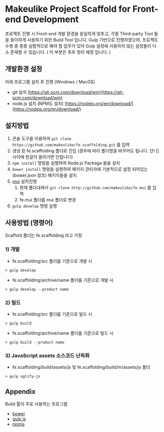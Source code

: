 # Makeulike Project Scaffold for Front-end Development
프로젝트 진행 시 Front-end 개발 환경을 동일하게 맞추고, 각종 Third-party Tool 들을 용이하게 사용하기 위한 Build Tool 입니다. Gulp 기반으로 진행하였으며, 프로젝트 수행 중 종종 실험적으로 해야 할 업무가 있어 Gulp 설정에 사용하지 않는 설정들이 다소 존재할 수 있습니다. ( 이 부분은 추후 정리 예정 입니다. )

## 개발환경 설정
아래 프로그램 설치 후 진행 (Windows / MacOS)

- git 설치 [https://git-scm.com/download/win](https://git-scm.com/download/win)
- node.js 설치 (NPM도 설치) [https://nodejs.org/en/download/](https://nodejs.org/en/download/)

## 설치방법
1. 콘솔 도구를 이용하여 `git clone https://github.com/makeulike/fe.scaffolding.git` 를 입력
2. 생성 된 fe.scaffolding 폴더로 진입 (경우에 따라 폴더명을 바꾸어도 됩니다. 단! [] 사이에 한글이 들어가면 안됩니다)
3. `npm install` 명령을 실행하여 Node.js Package 들을 설치
4. `bower install` 명령을 실행하여 패키지 관리자에 기본적으로 설정 되어있는 (bower.json 참조) 패키지들을 설치
5. [mui](http://github.com/makeulike/fe.mui) 설치진행 
	1. 현재 폴더내에서 `git clone http://github.com/makeulike/fe.mui` 를 입력
	2. fe.mui 폴더를 mui 폴더로 변경
6. `gulp develop` 명령 실행

## 사용방법 (명령어)
Scaffold 폴더는 fe.scaffolding 라고 가정

### 1) 개발
- fe.scaffolding/src 폴더를 기준으로 개발 시
```
> gulp develop
```

- fe.scaffolding/archive/name 폴더를 기준으로 개발 시
```
> gulp develop --product name
```

### 2) 빌드
- fe.scaffolding/src 폴더를 기준으로 빌드 시
```
> gulp build
```

- fe.scaffolding/archive/name 폴더를 기준으로 빌드 시
```
> gulp build --product name
```

### 3) JavaScript assets 소스코드 난독화
- fe.scaffolding/build/assets/js 및 fe.scaffolding/build/m/assets/js 폴더
```
> gulp uglify-js
```

## Appendix
Build 툴이 주로 사용하는 프로그램

- [bower](http://bower.io/)
- [gulp.js](http://gulpjs.com/)
- [npmjs](https://www.npmjs.com/)